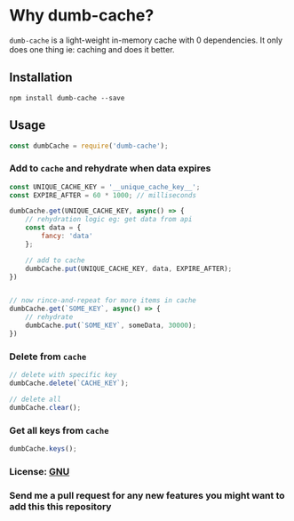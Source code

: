 # Why dumb-cache?
`dumb-cache` is a light-weight in-memory cache with 0 dependencies.
It only does one thing ie: caching and does it better.


## Installation

    npm install dumb-cache --save

## Usage

```javascript
const dumbCache = require('dumb-cache');
```

### Add to `cache` and rehydrate when data expires

```javascript
const UNIQUE_CACHE_KEY = '__unique_cache_key__';
const EXPIRE_AFTER = 60 * 1000; // milliseconds

dumbCache.get(UNIQUE_CACHE_KEY, async() => {
    // rehydration logic eg: get data from api
    const data = {
        fancy: 'data'
    };

    // add to cache
    dumbCache.put(UNIQUE_CACHE_KEY, data, EXPIRE_AFTER);
})


// now rince-and-repeat for more items in cache 
dumbCache.get(`SOME_KEY`, async() => {
    // rehydrate
    dumbCache.put(`SOME_KEY`, someData, 30000);
})
```

### Delete from `cache`

```javascript
// delete with specific key
dumbCache.delete(`CACHE_KEY`);

// delete all
dumbCache.clear();
```


### Get all keys from `cache`

```javascript
dumbCache.keys();
```

### License: [GNU](https://www.gnu.org/licenses/gpl-3.0.en.html)

### Send me a pull request for any new features you might want to add this this repository